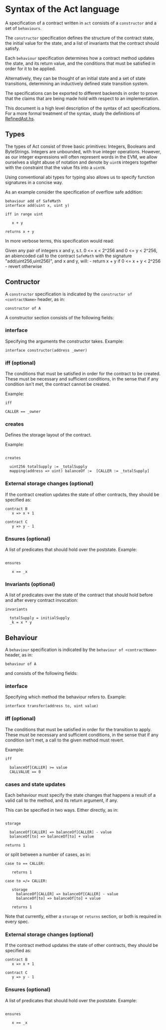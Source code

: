 # Syntax of the Act language

A specification of a contract written in `act` consists of a
`constructor` and a set of `behaviours`.

The `constructor` specification defines the structure of the contract
state, the initial value for the state, and a list of invariants that
the contract should satisfy.

Each `behaviour` specification determines how a contract method updates
the state, and its return value, and the conditions that must be
satisfied in order for it to be applied.

Alternatively, they can be thought of an initial state and a
set of state transitions, determining an inductively defined
state transition system.

The specifications can be exported to different backends in order to
prove that the claims that are being made hold with respect to an implementation.

This document is a high level description of the syntax of
act specifications.
For a more formal treatment of the syntax, study the
definitions of [RefinedAst.hs](https://github.com/ethereum/act/blob/master/src/RefinedAst.hs).

## Types

The types of Act consist of three basic primitives:
Integers, Booleans and ByteStrings. Integers are unbounded,
with true integer operations. However, as our integer expressions
will often represent words in the EVM, we allow ourselves a slight
abuse of notation and denote by `uintN` integers together with the
constraint that the value fits into a `uintN`.

Using conventional abi types for typing also allows us to specify
function signatures in a concise way.

As an example consider the specification of overflow safe addition:

```act
behaviour add of SafeMath
interface add(uint x, uint y)

iff in range uint

   x + y

returns x + y
```

In more verbose terms, this specification would read:

Given any pair of integers x and y, s.t. 0 <= x < 2^256 and
0 <= y < 2^256, an abiencoded call to the contract `SafeMath`
with the signature "add(uint256,uint256)", and x and y, will:
    -   return x + y      if 0 <= x + y < 2^256
    -   revert            otherwise


## Contructor

A `constructor` specification is indicated by the
`constructor of <contractName>` header, as in:
```act
constructor of A
```

A constructor section consists of the following fields:

### interface

Specifying the arguments the constructor takes.
Example:
```act
interface constructor(address _owner)
```

### iff (optional)

The conditions that must be satisfied in order for the contract to be created.
These must be necessary and sufficient conditions, in the sense that if any
condition isn't met, the contract cannot be created.

Example:
```act
iff

CALLER == _owner
```


### creates
Defines the storage layout of the contract.

Example:
```act

creates

  uint256 totalSupply := _totalSupply
  mapping(address => uint) balanceOf :=  [CALLER := _totalSupply]
```

### External storage changes (optional)

If the contract creation updates the state of other contracts,
they should be specified as:

```act
contract B
   x => x + 1

contract C
   y => y - 1
```

### Ensures (optional)

A list of predicates that should hold over the poststate.
Example:
```act

ensures

   x == _x
```

### Invariants (optional)

A list of predicates over the state of the contract that should hold before and after
every contract invocation:

```act
invariants

  totalSupply = initialSupply
  _k = x * y
```

## Behaviour

A `behaviour` specification is indicated by the
`behaviour of <contractName>` header, as in:
```act
behaviour of A
```

and consists of the following fields:


### interface

Specifying which method the behaviour refers to.
Example:
```act
interface transfer(address to, uint value)
```

### iff (optional)

The conditions that must be satisfied in order for the transition to apply.
These must be necessary and sufficient conditions, in the sense that if any
condition isn't met, a call to the given method must revert.

Example:
```act
iff

  balanceOf[CALLER] >= value
  CALLVALUE == 0
```

### cases and state updates

Each behaviour must specify the state changes that happens a result of
a valid call to the method, and its return argument, if any.

This can be specified in two ways. Either directly, as in:

```act

storage

  balanceOf[CALLER] => balanceOf[CALLER] - value
  balanceOf[to] => balanceOf[to] + value

returns 1
```

or split between a number of cases, as in:

```act
case to == CALLER:

   returns 1

case to =/= CALLER:

   storage
     balanceOf[CALLER] => balanceOf[CALLER] - value
     balanceOf[to] => balanceOf[to] + value

   returns 1
```

Note that currently, either a `storage` or `returns` section, or both is required in every spec.

### External storage changes (optional)

If the contract method updates the state of other contracts,
they should be specified as:

```act
contract B
   x => x + 1

contract C
   y => y - 1
```

### Ensures (optional)

A list of predicates that should hold over the poststate.
Example:
```act

ensures

   x == _x
```
